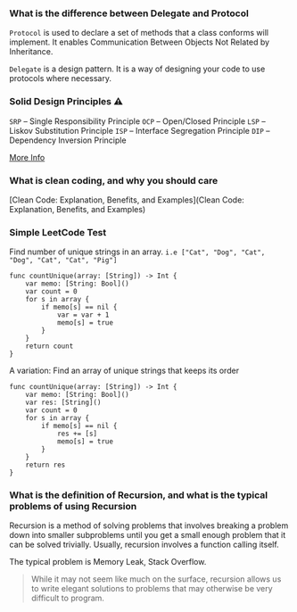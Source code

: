 ### What is the difference between Delegate and Protocol

`Protocol` is used to declare a set of methods that a class conforms will implement. It enables Communication Between Objects Not Related by Inheritance. 

`Delegate` is a design pattern. It is a way of designing your code to use protocols where necessary. 

### Solid Design Principles ⚠️

`SRP` – Single Responsibility Principle
`OCP` – Open/Closed Principle
`LSP` – Liskov Substitution Principle
`ISP` – Interface Segregation Principle
`DIP` – Dependency Inversion Principle

[More Info](http://deviq.com/solid/)

### What is clean coding, and why you should care

[Clean Code: Explanation, Benefits, and Examples](Clean Code: Explanation, Benefits, and Examples)

### Simple LeetCode Test 

Find number of unique strings in an array.
`i.e ["Cat", "Dog", "Cat", "Dog", "Cat", "Cat", "Pig"]`

```
func countUnique(array: [String]) -> Int {
    var memo: [String: Bool]()
    var count = 0
    for s in array {
        if memo[s] == nil {
            var = var + 1
            memo[s] = true
        }
    }
    return count
}
```

A variation: Find an array of unique strings that keeps its order

```
func countUnique(array: [String]) -> Int {
    var memo: [String: Bool]()
    var res: [String]()
    var count = 0
    for s in array {
        if memo[s] == nil {
            res += [s]
            memo[s] = true
        }
    }
    return res
}
```

### What is the definition of Recursion, and what is the typical problems of using Recursion 

Recursion is a method of solving problems that involves breaking a problem down into smaller subproblems until you get a small enough problem that it can be solved trivially. Usually, recursion involves a function calling itself. 

The typical problem is Memory Leak, Stack Overflow. 

> While it may not seem like much on the surface, recursion allows us to write elegant solutions to problems that may otherwise be very difficult to program.

